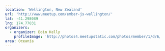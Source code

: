 ```yaml
---
location: 'Wellington, New Zealand'
url: 'http://www.meetup.com/ember-js-wellington/'
lat: -41.298089
lng: 174.77831
organizers:
  - organizer: Eoin Kelly
    profileImage: 'http://photos4.meetupstatic.com/photos/member/1/d/6/c/thumb_196567532.jpeg'
area: Oceania
---
```

